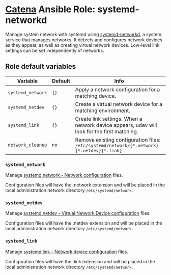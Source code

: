 # [Catena](https://github.com/alysoid/catena) Ansible Role: systemd-networkd

Manage system network with systemd using [systemd-networkd](https://man.archlinux.org/man/systemd-networkd.8.en), a system service that manages networks. It detects and configures network devices as they appear, as well as creating virtual network devices. Low-level link settings can be set independently of networks.

## Role default variables

| Variable          | Default | Info                                                                                        |
| ----------------- | ------- | ------------------------------------------------------------------------------------------- |
| `systemd_network` | `{}`    | Apply a network configuration for a matching device.                                        |
| `systemd_netdev`  | `{}`    | Create a virtual network device for a matching environment.                                 |
| `systemd_link`    | `{}`    | Create link settings. When a network device appears, udev will look for the first matching. |
| `network_cleanup` | `no`    | Remove existing configuration files: `/etc/systemd/network/{*.network}{*.netdev}{*.link}`   |

### `systemd_network`

Manage [systemd.network - Network configuration](https://man.archlinux.org/man/systemd.network.5) files.

Configuration files will have the .network extension and will be placed in the local administration network directory `/etc/systemd/network`.

### `systemd_netdev`

Manage [systemd.netdev - Virtual Network Device configuration](https://man.archlinux.org/man/systemd.netdev.5) files.

Configuration files will have the .netdev extension and will be placed in the local administration network directory `/etc/systemd/network`.

### `systemd_link`

Manage [systemd.link - Network device configuration](https://man.archlinux.org/man/systemd.link.5) files.

Configuration files will have the .link extension and will be placed in the local administration network directory `/etc/systemd/network`.
